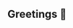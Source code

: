 ## Greetings 👋

<!--
**y-beuker/y-beuker** is a ✨ _special_ ✨ repository because its `README.md` (this file) appears on your GitHub profile.

My name is Yenni, and I'm a computer science student interested in AI and data-driven technology.

- 🔭 I’m currently working on IBM Data Management certification.
- 🌱 I’m currently studying computer science about AI.
- 📚 I'm looking for collaboration in building AI projects for real-world applications.


